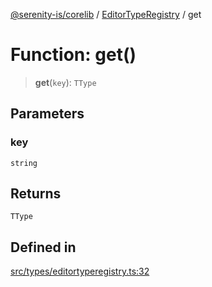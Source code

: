 [@serenity-is/corelib](../../../README.md) / [EditorTypeRegistry](../README.md) / get

# Function: get()

> **get**(`key`): `TType`

## Parameters

### key

`string`

## Returns

`TType`

## Defined in

[src/types/editortyperegistry.ts:32](https://github.com/serenity-is/serenity/blob/master/packages/corelib/src/types/editortyperegistry.ts#L32)
